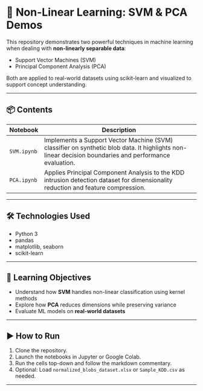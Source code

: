 # 🧠 Non-Linear Learning: SVM & PCA Demos

This repository demonstrates two powerful techniques in machine learning when dealing with **non-linearly separable data**:

- Support Vector Machines (SVM)
- Principal Component Analysis (PCA)

Both are applied to real-world datasets using scikit-learn and visualized to support concept understanding.

---

## 📦 Contents

| Notebook | Description |
|--|--|
| `SVM.ipynb` | Implements a Support Vector Machine (SVM) classifier on synthetic blob data. It highlights non-linear decision boundaries and performance evaluation. |
| `PCA.ipynb` | Applies Principal Component Analysis to the KDD intrusion detection dataset for dimensionality reduction and feature compression. |

---

## 🛠️ Technologies Used

- Python 3
- pandas
- matplotlib, seaborn
- scikit-learn

---

## 🎯 Learning Objectives

- Understand how **SVM** handles non-linear classification using kernel methods
- Explore how **PCA** reduces dimensions while preserving variance
- Evaluate ML models on **real-world datasets**

---

## ▶️ How to Run

1. Clone the repository.
2. Launch the notebooks in Jupyter or Google Colab.
3. Run the cells top-down and follow the markdown commentary.
4. Optional: Load `normalized_blobs_dataset.xlsx` or `Sample_KDD.csv` as needed.

---

